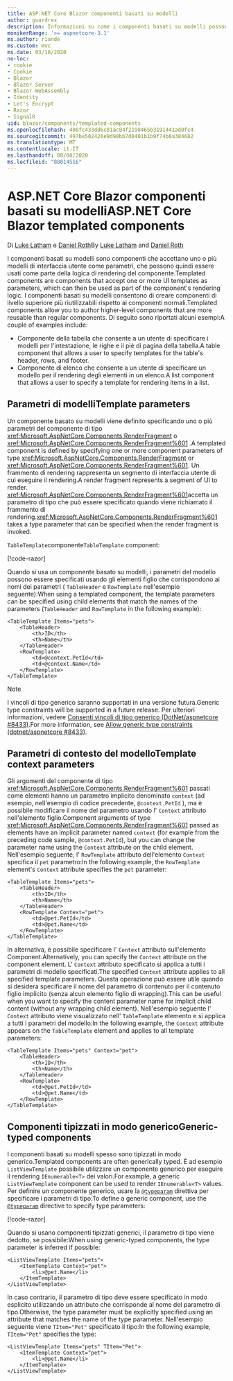 ```yaml
---
title: ASP.NET Core Blazor componenti basati su modelli
author: guardrex
description: Informazioni su come i componenti basati su modelli possono accettare uno o più modelli di interfaccia utente come parametri, che possono quindi essere usati come parte della logica di rendering del componente.
monikerRange: '>= aspnetcore-3.1'
ms.author: riande
ms.custom: mvc
ms.date: 03/18/2020
no-loc:
- cookie
- Cookie
- Blazor
- Blazor Server
- Blazor WebAssembly
- Identity
- Let's Encrypt
- Razor
- SignalR
uid: blazor/components/templated-components
ms.openlocfilehash: 408fc433dd6c81ac84f2198465b3191441ad0fc4
ms.sourcegitcommit: 497be502426e9d90bb7d0401b1b9f74b6a384682
ms.translationtype: MT
ms.contentlocale: it-IT
ms.lasthandoff: 08/08/2020
ms.locfileid: "88014516"
---
```

# <a name="aspnet-core-no-locblazor-templated-components"></a><span data-ttu-id="40f3b-103">ASP.NET Core Blazor componenti basati su modelli</span><span class="sxs-lookup"><span data-stu-id="40f3b-103">ASP.NET Core Blazor templated components</span></span>

<span data-ttu-id="40f3b-104">Di [Luke Latham](https://github.com/guardrex) e [Daniel Roth](https://github.com/danroth27)</span><span class="sxs-lookup"><span data-stu-id="40f3b-104">By [Luke Latham](https://github.com/guardrex) and [Daniel Roth](https://github.com/danroth27)</span></span>

<span data-ttu-id="40f3b-105">I componenti basati su modelli sono componenti che accettano uno o più modelli di interfaccia utente come parametri, che possono quindi essere usati come parte della logica di rendering del componente.</span><span class="sxs-lookup"><span data-stu-id="40f3b-105">Templated components are components that accept one or more UI templates as parameters, which can then be used as part of the component's rendering logic.</span></span> <span data-ttu-id="40f3b-106">I componenti basati su modelli consentono di creare componenti di livello superiore più riutilizzabili rispetto ai componenti normali.</span><span class="sxs-lookup"><span data-stu-id="40f3b-106">Templated components allow you to author higher-level components that are more reusable than regular components.</span></span> <span data-ttu-id="40f3b-107">Di seguito sono riportati alcuni esempi:</span><span class="sxs-lookup"><span data-stu-id="40f3b-107">A couple of examples include:</span></span>

* <span data-ttu-id="40f3b-108">Componente della tabella che consente a un utente di specificare i modelli per l'intestazione, le righe e il piè di pagina della tabella.</span><span class="sxs-lookup"><span data-stu-id="40f3b-108">A table component that allows a user to specify templates for the table's header, rows, and footer.</span></span>
* <span data-ttu-id="40f3b-109">Componente di elenco che consente a un utente di specificare un modello per il rendering degli elementi in un elenco.</span><span class="sxs-lookup"><span data-stu-id="40f3b-109">A list component that allows a user to specify a template for rendering items in a list.</span></span>

## <a name="template-parameters"></a><span data-ttu-id="40f3b-110">Parametri di modelli</span><span class="sxs-lookup"><span data-stu-id="40f3b-110">Template parameters</span></span>

<span data-ttu-id="40f3b-111">Un componente basato su modelli viene definito specificando uno o più parametri del componente di tipo <xref:Microsoft.AspNetCore.Components.RenderFragment> o <xref:Microsoft.AspNetCore.Components.RenderFragment%601> .</span><span class="sxs-lookup"><span data-stu-id="40f3b-111">A templated component is defined by specifying one or more component parameters of type <xref:Microsoft.AspNetCore.Components.RenderFragment> or <xref:Microsoft.AspNetCore.Components.RenderFragment%601>.</span></span> <span data-ttu-id="40f3b-112">Un frammento di rendering rappresenta un segmento di interfaccia utente di cui eseguire il rendering.</span><span class="sxs-lookup"><span data-stu-id="40f3b-112">A render fragment represents a segment of UI to render.</span></span> <span data-ttu-id="40f3b-113"><xref:Microsoft.AspNetCore.Components.RenderFragment%601>accetta un parametro di tipo che può essere specificato quando viene richiamato il frammento di rendering.</span><span class="sxs-lookup"><span data-stu-id="40f3b-113"><xref:Microsoft.AspNetCore.Components.RenderFragment%601> takes a type parameter that can be specified when the render fragment is invoked.</span></span>

<span data-ttu-id="40f3b-114">`TableTemplate`componente</span><span class="sxs-lookup"><span data-stu-id="40f3b-114">`TableTemplate` component:</span></span>

[!code-razor[](../common/samples/3.x/BlazorWebAssemblySample/Components/TableTemplate.razor)]

<span data-ttu-id="40f3b-115">Quando si usa un componente basato su modelli, i parametri del modello possono essere specificati usando gli elementi figlio che corrispondono ai nomi dei parametri ( `TableHeader` e `RowTemplate` nell'esempio seguente):</span><span class="sxs-lookup"><span data-stu-id="40f3b-115">When using a templated component, the template parameters can be specified using child elements that match the names of the parameters (`TableHeader` and `RowTemplate` in the following example):</span></span>

```razor
<TableTemplate Items="pets">
    <TableHeader>
        <th>ID</th>
        <th>Name</th>
    </TableHeader>
    <RowTemplate>
        <td>@context.PetId</td>
        <td>@context.Name</td>
    </RowTemplate>
</TableTemplate>
```

> [!NOTE]
> <span data-ttu-id="40f3b-116">I vincoli di tipo generico saranno supportati in una versione futura.</span><span class="sxs-lookup"><span data-stu-id="40f3b-116">Generic type constraints will be supported in a future release.</span></span> <span data-ttu-id="40f3b-117">Per ulteriori informazioni, vedere [Consenti vincoli di tipo generico (DotNet/aspnetcore #8433)](https://github.com/dotnet/aspnetcore/issues/8433).</span><span class="sxs-lookup"><span data-stu-id="40f3b-117">For more information, see [Allow generic type constraints (dotnet/aspnetcore #8433)](https://github.com/dotnet/aspnetcore/issues/8433).</span></span>

## <a name="template-context-parameters"></a><span data-ttu-id="40f3b-118">Parametri di contesto del modello</span><span class="sxs-lookup"><span data-stu-id="40f3b-118">Template context parameters</span></span>

<span data-ttu-id="40f3b-119">Gli argomenti del componente di tipo <xref:Microsoft.AspNetCore.Components.RenderFragment%601> passati come elementi hanno un parametro implicito denominato `context` (ad esempio, nell'esempio di codice precedente, `@context.PetId` ), ma è possibile modificare il nome del parametro usando l' `Context` attributo nell'elemento figlio.</span><span class="sxs-lookup"><span data-stu-id="40f3b-119">Component arguments of type <xref:Microsoft.AspNetCore.Components.RenderFragment%601> passed as elements have an implicit parameter named `context` (for example from the preceding code sample, `@context.PetId`), but you can change the parameter name using the `Context` attribute on the child element.</span></span> <span data-ttu-id="40f3b-120">Nell'esempio seguente, l' `RowTemplate` attributo dell'elemento `Context` specifica il `pet` parametro:</span><span class="sxs-lookup"><span data-stu-id="40f3b-120">In the following example, the `RowTemplate` element's `Context` attribute specifies the `pet` parameter:</span></span>

```razor
<TableTemplate Items="pets">
    <TableHeader>
        <th>ID</th>
        <th>Name</th>
    </TableHeader>
    <RowTemplate Context="pet">
        <td>@pet.PetId</td>
        <td>@pet.Name</td>
    </RowTemplate>
</TableTemplate>
```

<span data-ttu-id="40f3b-121">In alternativa, è possibile specificare l' `Context` attributo sull'elemento Component.</span><span class="sxs-lookup"><span data-stu-id="40f3b-121">Alternatively, you can specify the `Context` attribute on the component element.</span></span> <span data-ttu-id="40f3b-122">L' `Context` attributo specificato si applica a tutti i parametri di modello specificati.</span><span class="sxs-lookup"><span data-stu-id="40f3b-122">The specified `Context` attribute applies to all specified template parameters.</span></span> <span data-ttu-id="40f3b-123">Questa operazione può essere utile quando si desidera specificare il nome del parametro di contenuto per il contenuto figlio implicito (senza alcun elemento figlio di wrapping).</span><span class="sxs-lookup"><span data-stu-id="40f3b-123">This can be useful when you want to specify the content parameter name for implicit child content (without any wrapping child element).</span></span> <span data-ttu-id="40f3b-124">Nell'esempio seguente l' `Context` attributo viene visualizzato nell' `TableTemplate` elemento e si applica a tutti i parametri del modello:</span><span class="sxs-lookup"><span data-stu-id="40f3b-124">In the following example, the `Context` attribute appears on the `TableTemplate` element and applies to all template parameters:</span></span>

```razor
<TableTemplate Items="pets" Context="pet">
    <TableHeader>
        <th>ID</th>
        <th>Name</th>
    </TableHeader>
    <RowTemplate>
        <td>@pet.PetId</td>
        <td>@pet.Name</td>
    </RowTemplate>
</TableTemplate>
```

## <a name="generic-typed-components"></a><span data-ttu-id="40f3b-125">Componenti tipizzati in modo generico</span><span class="sxs-lookup"><span data-stu-id="40f3b-125">Generic-typed components</span></span>

<span data-ttu-id="40f3b-126">I componenti basati su modelli spesso sono tipizzati in modo generico.</span><span class="sxs-lookup"><span data-stu-id="40f3b-126">Templated components are often generically typed.</span></span> <span data-ttu-id="40f3b-127">È ad esempio `ListViewTemplate` possibile utilizzare un componente generico per eseguire il rendering `IEnumerable<T>` dei valori.</span><span class="sxs-lookup"><span data-stu-id="40f3b-127">For example, a generic `ListViewTemplate` component can be used to render `IEnumerable<T>` values.</span></span> <span data-ttu-id="40f3b-128">Per definire un componente generico, usare la [`@typeparam`](xref:mvc/views/razor#typeparam) direttiva per specificare i parametri di tipo:</span><span class="sxs-lookup"><span data-stu-id="40f3b-128">To define a generic component, use the [`@typeparam`](xref:mvc/views/razor#typeparam) directive to specify type parameters:</span></span>

[!code-razor[](../common/samples/3.x/BlazorWebAssemblySample/Components/ListViewTemplate.razor)]

<span data-ttu-id="40f3b-129">Quando si usano componenti tipizzati generici, il parametro di tipo viene dedotto, se possibile:</span><span class="sxs-lookup"><span data-stu-id="40f3b-129">When using generic-typed components, the type parameter is inferred if possible:</span></span>

```razor
<ListViewTemplate Items="pets">
    <ItemTemplate Context="pet">
        <li>@pet.Name</li>
    </ItemTemplate>
</ListViewTemplate>
```

<span data-ttu-id="40f3b-130">In caso contrario, il parametro di tipo deve essere specificato in modo esplicito utilizzando un attributo che corrisponde al nome del parametro di tipo.</span><span class="sxs-lookup"><span data-stu-id="40f3b-130">Otherwise, the type parameter must be explicitly specified using an attribute that matches the name of the type parameter.</span></span> <span data-ttu-id="40f3b-131">Nell'esempio seguente viene `TItem="Pet"` specificato il tipo:</span><span class="sxs-lookup"><span data-stu-id="40f3b-131">In the following example, `TItem="Pet"` specifies the type:</span></span>

```razor
<ListViewTemplate Items="pets" TItem="Pet">
    <ItemTemplate Context="pet">
        <li>@pet.Name</li>
    </ItemTemplate>
</ListViewTemplate>
```
